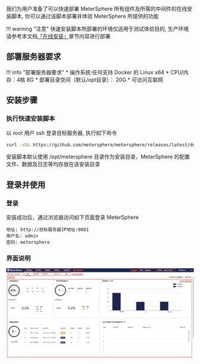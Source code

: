 我们为用户准备了可以快速部署 MeterSphere 所有组件及所需的中间件的在线安装脚本, 你可以通过该脚本部署并体验 MeterSphere 所提供的功能

!!! warning "注意"
    快速安装脚本所部署的环境仅适用于测试体验目的, 生产环境请参考本文档[「在线安装」](../installation/online_installation.md)章节内容进行部署

## 部署服务器要求

!!! info "部署服务器要求"
     * 操作系统:任何支持 Docker 的 Linux x64
     * CPU/内存：4核 8G
     * 部署目录空间（默认/opt目录）： 20G
     * 可访问互联网

## 安装步骤

### 执行快速安装脚本

以 root 用户 ssh 登录目标服务器, 执行如下命令

```sh
curl -sSL https://github.com/metersphere/metersphere/releases/latest/download/quick_start.sh | sh
```

安装脚本默认使用 /opt/metersphere 目录作为安装目录，MeterSphere 的配置文件、数据及日志等均存放在该安装目录

## 登录并使用

### 登录

安装成功后，通过浏览器访问如下页面登录 MeterSphere

```
地址: http://目标服务器IP地址:8081
用户名: admin
密码: metersphere
```

### 界面说明

![!界面说明](../img/layout.png)

